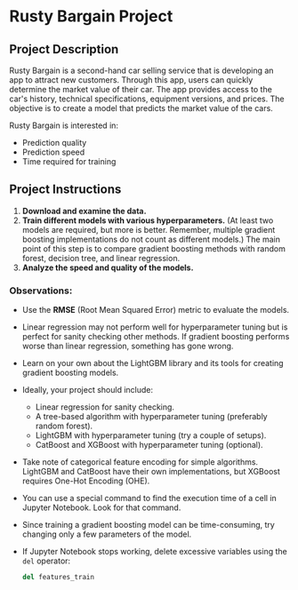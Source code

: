 # Rusty Bargain Project

## Project Description

Rusty Bargain is a second-hand car selling service that is developing an app to attract new customers. Through this app, users can quickly determine the market value of their car. The app provides access to the car's history, technical specifications, equipment versions, and prices. The objective is to create a model that predicts the market value of the cars.

Rusty Bargain is interested in:

- Prediction quality
- Prediction speed
- Time required for training

## Project Instructions

1. **Download and examine the data.**
2. **Train different models with various hyperparameters.** (At least two models are required, but more is better. Remember, multiple gradient boosting implementations do not count as different models.) The main point of this step is to compare gradient boosting methods with random forest, decision tree, and linear regression.
3. **Analyze the speed and quality of the models.**

### Observations:
- Use the **RMSE** (Root Mean Squared Error) metric to evaluate the models.
- Linear regression may not perform well for hyperparameter tuning but is perfect for sanity checking other methods. If gradient boosting performs worse than linear regression, something has gone wrong.
- Learn on your own about the LightGBM library and its tools for creating gradient boosting models.
- Ideally, your project should include:
  - Linear regression for sanity checking.
  - A tree-based algorithm with hyperparameter tuning (preferably random forest).
  - LightGBM with hyperparameter tuning (try a couple of setups).
  - CatBoost and XGBoost with hyperparameter tuning (optional).
- Take note of categorical feature encoding for simple algorithms. LightGBM and CatBoost have their own implementations, but XGBoost requires One-Hot Encoding (OHE).
- You can use a special command to find the execution time of a cell in Jupyter Notebook. Look for that command.
- Since training a gradient boosting model can be time-consuming, try changing only a few parameters of the model.
- If Jupyter Notebook stops working, delete excessive variables using the `del` operator:

  ```python
  del features_train
